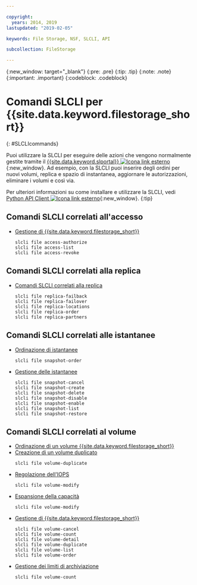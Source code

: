 ```yaml
---

copyright:
  years: 2014, 2019
lastupdated: "2019-02-05"

keywords: File Storage, NSF, SLCLI, API

subcollection: FileStorage

---
```

{:new_window: target="_blank"}
{:pre: .pre}
{:tip: .tip}
{:note: .note}
{:important: .important}
{:codeblock: .codeblock}

# Comandi SLCLI per {{site.data.keyword.filestorage_short}}
{: #SLCLIcommands}

Puoi utilizzare la SLCLI per eseguire delle azioni che vengono normalmente gestite tramite il [{{site.data.keyword.slportal}} ![Icona link esterno](../../icons/launch-glyph.svg "Icona link esterno")](https://control.softlayer.com/){:new_window}. Ad esempio, con la SLCLI puoi inserire degli ordini per nuovi volumi, replica e spazio di instantanea, aggiornare le autorizzazioni, eliminare i volumi e così via.

Per ulteriori informazioni su come installare e utilizzare la SLCLI, vedi [Python API Client ![Icona link esterno](../../icons/launch-glyph.svg "Icona link esterno")](https://softlayer-python.readthedocs.io/en/latest/cli.html){:new_window}.
{:tip}

## Comandi SLCLI correlati all'accesso 
* [Gestione di {{site.data.keyword.filestorage_short}}](/docs/infrastructure/FileStorage?topic=FileStorage-managingstorage)  
  ```
  slcli file access-authorize
  slcli file access-list
  slcli file access-revoke
  ```

## Comandi SLCLI correlati alla replica 

* [Comandi SLCLI correlati alla replica ](/docs/infrastructure/FileStorage?topic=FileStorage-replication#clicommands)
  ```
  slcli file replica-failback
  slcli file replica-failover
  slcli file replica-locations
  slcli file replica-order
  slcli file replica-partners
  ```

## Comandi SLCLI correlati alle istantanee 

* [Ordinazione di istantanee](/docs/infrastructure/FileStorage?topic=FileStorage-ordering-snapshots)
  ```
  slcli file snapshot-order
  ```

* [Gestione delle istantanee](/docs/infrastructure/FileStorage?topic=FileStorage-managingSnapshots)
  ```
  slcli file snapshot-cancel
  slcli file snapshot-create
  slcli file snapshot-delete
  slcli file snapshot-disable
  slcli file snapshot-enable
  slcli file snapshot-list
  slcli file snapshot-restore
  ```

## Comandi SLCLI correlati al volume 

* [Ordinazione di un volume {{site.data.keyword.filestorage_short}} ](/docs/infrastructure/FileStorage?topic=FileStorage-orderingSLCLI)
* [Creazione di un volume duplicato](/docs/infrastructure/FileStorage?topic=FileStorage-duplicatevolume)
  ```
  slcli file volume-duplicate
  ```
* [Regolazione dell'IOPS](/docs/infrastructure/FileStorage?topic=FileStorage-adjustingIOPS#adjustingsteps)
  ```
  slcli file volume-modify
  ```
* [Espansione della capacità](/docs/infrastructure/FileStorage?topic=FileStorage-expandCapacity#resizingsteps)
  ```
  slcli file volume-modify
  ```
* [Gestione di {{site.data.keyword.filestorage_short}}](/docs/infrastructure/FileStorage?topic=FileStorage-managingstorage)
  ```
  slcli file volume-cancel
  slcli file volume-count
  slcli file volume-detail
  slcli file volume-duplicate
  slcli file volume-list
  slcli file volume-order
  ```
* [Gestione dei limiti di archiviazione](/docs/infrastructure/FileStorage?topic=FileStorage-managinglimits)
  ```
  slcli file volume-count
  ```
